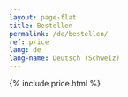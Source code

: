 ```yaml
---
layout: page-flat
title: Bestellen
permalink: /de/bestellen/
ref: price
lang: de
lang-name: Deutsch (Schweiz)
---
```


{% include price.html %}

